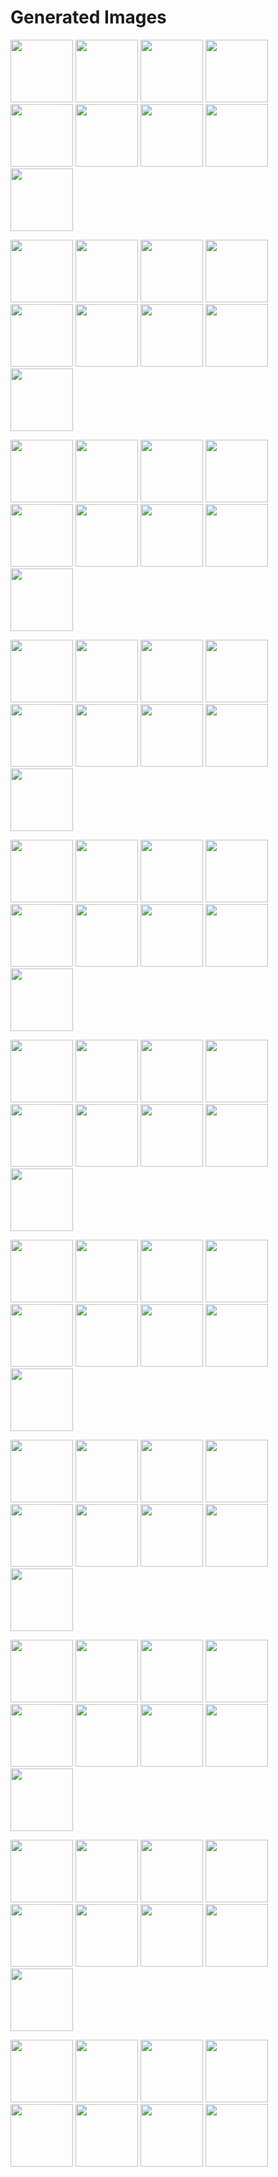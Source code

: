 # Generated Images



<img src="2025_09_05_01.webp" width="100"/> <img src="2025_09_05_02.webp" width="100"/> <img src="2025_09_05_03.webp" width="100"/> <img src="2025_09_05_04.webp" width="100"/> <img src="2025_09_05_05.webp" width="100"/> <img src="2025_09_05_06.webp" width="100"/> <img src="2025_09_05_07.webp" width="100"/> <img src="2025_09_05_08.webp" width="100"/> <img src="2025_09_05_09.webp" width="100"/>

<img src="2025_09_05_10.webp" width="100"/> <img src="2025_09_05_11.webp" width="100"/> <img src="2025_09_05_12.webp" width="100"/> <img src="2025_09_05_13.webp" width="100"/> <img src="2025_09_05_14.webp" width="100"/> <img src="2025_09_05_15.webp" width="100"/> <img src="2025_09_05_16.webp" width="100"/> <img src="2025_09_05_17.webp" width="100"/> <img src="2025_09_05_18.webp" width="100"/>

<img src="2025_09_05_19.webp" width="100"/> <img src="2025_09_05_20.webp" width="100"/> <img src="2025_09_05_21.webp" width="100"/> <img src="2025_09_05_22.webp" width="100"/> <img src="2025_09_05_23.webp" width="100"/> <img src="2025_09_05_24.webp" width="100"/> <img src="2025_09_05_25.webp" width="100"/> <img src="2025_09_05_26.webp" width="100"/> <img src="2025_09_05_27.webp" width="100"/>

<img src="2025_09_05_28.webp" width="100"/> <img src="2025_09_05_29.webp" width="100"/> <img src="2025_09_05_30.webp" width="100"/> <img src="2025_09_05_31.webp" width="100"/> <img src="2025_09_05_32.webp" width="100"/> <img src="2025_09_05_33.webp" width="100"/> <img src="2025_09_05_34.webp" width="100"/> <img src="2025_09_05_35.webp" width="100"/> <img src="2025_09_05_36.webp" width="100"/>

<img src="2025_09_05_37.webp" width="100"/> <img src="2025_09_05_38.webp" width="100"/> <img src="2025_09_05_39.webp" width="100"/> <img src="2025_09_05_40.webp" width="100"/> <img src="2025_09_05_41.webp" width="100"/> <img src="2025_09_05_42.webp" width="100"/> <img src="2025_09_05_43.webp" width="100"/> <img src="2025_09_05_44.webp" width="100"/> <img src="2025_09_05_45.webp" width="100"/>

<img src="2025_09_05_46.webp" width="100"/> <img src="2025_09_05_47.webp" width="100"/> <img src="2025_09_05_48.webp" width="100"/> <img src="2025_09_05_49.webp" width="100"/> <img src="2025_09_05_50.webp" width="100"/> <img src="2025_09_05_51.webp" width="100"/> <img src="2025_09_05_52.webp" width="100"/> <img src="2025_09_05_53.webp" width="100"/> <img src="2025_09_05_54.webp" width="100"/>

<img src="2025_09_05_55.webp" width="100"/> <img src="2025_09_05_56.webp" width="100"/> <img src="2025_09_05_57.webp" width="100"/> <img src="2025_09_05_58.webp" width="100"/> <img src="2025_09_05_59.webp" width="100"/> <img src="2025_09_05_60.webp" width="100"/> <img src="2025_09_05_61.webp" width="100"/> <img src="2025_09_05_62.webp" width="100"/> <img src="2025_09_05_63.webp" width="100"/>

<img src="2025_09_05_64.webp" width="100"/> <img src="2025_09_05_65.webp" width="100"/> <img src="2025_09_05_66.webp" width="100"/> <img src="2025_09_05_67.webp" width="100"/> <img src="2025_09_05_68.webp" width="100"/> <img src="2025_09_05_69.webp" width="100"/> <img src="2025_09_05_70.webp" width="100"/> <img src="2025_09_05_71.webp" width="100"/> <img src="2025_09_05_72.webp" width="100"/>

<img src="2025_09_05_73.webp" width="100"/> <img src="2025_09_05_74.webp" width="100"/> <img src="2025_09_05_75.webp" width="100"/> <img src="2025_09_05_76.webp" width="100"/> <img src="2025_09_05_77.webp" width="100"/> <img src="2025_09_05_78.webp" width="100"/> <img src="2025_09_05_79.webp" width="100"/> <img src="2025_09_05_80.webp" width="100"/> <img src="2025_09_05_81.webp" width="100"/>

<img src="2025_09_05_82.webp" width="100"/> <img src="2025_09_05_83.webp" width="100"/> <img src="2025_09_05_84.webp" width="100"/> <img src="2025_09_05_85.webp" width="100"/> <img src="2025_09_05_86.webp" width="100"/> <img src="2025_09_05_87.webp" width="100"/> <img src="2025_09_05_88.webp" width="100"/> <img src="2025_09_05_89.webp" width="100"/> <img src="2025_09_05_90.webp" width="100"/>

<img src="2025_09_05_91.webp" width="100"/> <img src="2025_09_05_92.webp" width="100"/> <img src="2025_09_05_93.webp" width="100"/> <img src="2025_09_05_94.webp" width="100"/> <img src="2025_09_05_95.webp" width="100"/> <img src="2025_09_05_96.webp" width="100"/> <img src="2025_09_05_97.webp" width="100"/> <img src="2025_09_05_98.webp" width="100"/>